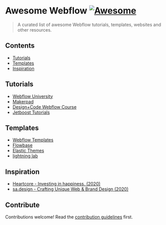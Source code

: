 # Awesome Webflow [![Awesome](https://awesome.re/badge.svg)](https://awesome.re)

> A curated list of awesome Webflow tutorials, templates, websites and other resources.

## Contents

- [Tutorials](#tutorials)
- [Templates](#templates)
- [Inspiration](#inspiration)

## Tutorials

- [Webflow University](https://university.webflow.com/?ref=awesome-webflow)
- [Makerpad](https://www.makerpad.co/tutorials?company=webflow/?ref=awesome-webflow)
- [Design+Code Webflow Course](https://designcode.io/webflow/?ref=awesome-webflow)
- [Jetboost Tutorials](https://www.jetboost.io/tutorials/?ref=awesome-webflow)

## Templates

- [Webflow Templates](https://webflow.com/templates/?ref=awesome-webflow)
- [Flowbase](https://www.flowbase.co/?ref=awesome-webflow)
- [Elastic Themes](https://www.elasticthemes.com/?ref=awesome-webflow)
- [lightning lab](https://www.lightninglab.design/?ref=awesome-webflow)

## Inspiration

- [Heartcore - Investing in happiness. (2020)](https://www.heartcore.com/?ref=awesome-webflow)
- [sa.design - Crafting Unique Web & Brand Design (2020)](https://www.sa-design.co/?ref=awesome-webflow)

## Contribute

Contributions welcome! Read the [contribution guidelines](contributing.md) first.
